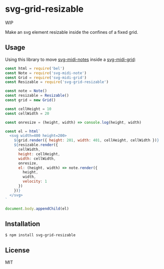
# svg-grid-resizable

WIP

Make an svg element resizable inside the confines of a fixed grid.

## Usage

Using this library to move [svg-midi-notes](https://github.com/juliangruber/svg-midi-note) inside a [svg-midi-grid](https://github.com/juliangruber/svg-midi-grid):

```js
const html = require('bel')
const Note = require('svg-midi-note')
const Grid = require('svg-midi-grid')
const Resizable = require('svg-grid-resizable')

const note = Note()
const resizable = Resizable()
const grid = new Grid()

const cellHeight = 10
const cellWidth = 20

const onresize = (height, width) => console.log(height, width)

const el = html`
  <svg width=400 height=200>
    ${grid.render({ height: 201, width: 401, cellHeight, cellWidth })}
    ${resizable.render({
      cellWidth,
      height: cellHeight,
      width: cellWidth,
      onresize,
      el: (height, width) => note.render({
        height,
        width,
        velocity: 1
      })
    })}
  </svg>
`

document.body.appendChild(el)
```

## Installation

```bash
$ npm install svg-grid-resizable
```

## License

MIT
